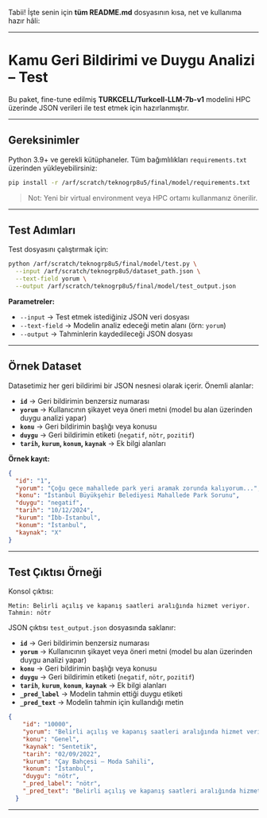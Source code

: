 Tabii! İşte senin için **tüm README.md** dosyasının kısa, net ve kullanıma hazır hâli:

---

# Kamu Geri Bildirimi ve Duygu Analizi – Test

Bu paket, fine-tune edilmiş **TURKCELL/Turkcell-LLM-7b-v1** modelini HPC üzerinde JSON verileri ile test etmek için hazırlanmıştır.

---

## Gereksinimler

Python 3.9+ ve gerekli kütüphaneler. Tüm bağımlılıkları `requirements.txt` üzerinden yükleyebilirsiniz:

```bash
pip install -r /arf/scratch/teknogrp8u5/final/model/requirements.txt
```

> Not: Yeni bir virtual environment veya HPC ortamı kullanmanız önerilir.

---

## Test Adımları

Test dosyasını çalıştırmak için:

```bash
python /arf/scratch/teknogrp8u5/final/model/test.py \
  --input /arf/scratch/teknogrp8u5/dataset_path.json \
  --text-field yorum \
  --output /arf/scratch/teknogrp8u5/final/model/test_output.json
```

**Parametreler:**

* `--input` → Test etmek istediğiniz JSON veri dosyası
* `--text-field` → Modelin analiz edeceği metin alanı (örn: `yorum`)
* `--output` → Tahminlerin kaydedileceği JSON dosyası

---

## Örnek Dataset

Datasetimiz her geri bildirimi bir JSON nesnesi olarak içerir. Önemli alanlar:

* **`id`** → Geri bildirimin benzersiz numarası
* **`yorum`** → Kullanıcının şikayet veya öneri metni (model bu alan üzerinden duygu analizi yapar)
* **`konu`** → Geri bildirimin başlığı veya konusu
* **`duygu`** → Geri bildirimin etiketi (`negatif`, `nötr`, `pozitif`)
* **`tarih`, `kurum`, `konum`, `kaynak`** → Ek bilgi alanları

**Örnek kayıt:**

```json
{
  "id": "1",
  "yorum": "Çoğu gece mahallede park yeri aramak zorunda kalıyorum...",
  "konu": "İstanbul Büyükşehir Belediyesi Mahallede Park Sorunu",
  "duygu": "negatif",
  "tarih": "10/12/2024",
  "kurum": "İ̇bb-İstanbul",
  "konum": "İstanbul",
  "kaynak": "X"
}
```

---

## Test Çıktısı Örneği

Konsol çıktısı:

```
Metin: Belirli açılış ve kapanış saatleri aralığında hizmet veriyor.
Tahmin: nötr
```

JSON çıktısı `test_output.json` dosyasında saklanır:


* **`id`** → Geri bildirimin benzersiz numarası
* **`yorum`** → Kullanıcının şikayet veya öneri metni (model bu alan üzerinden duygu analizi yapar)
* **`konu`** → Geri bildirimin başlığı veya konusu
* **`duygu`** → Geri bildirimin etiketi (`negatif`, `nötr`, `pozitif`)
* **`tarih`**, **`kurum`**, **`konum`**, **`kaynak`** → Ek bilgi alanları
* **`_pred_label`** → Modelin tahmin ettiği duygu etiketi
* **`_pred_text`** → Modelin tahmin için kullandığı metin


```json
{
    "id": "10000",
    "yorum": "Belirli açılış ve kapanış saatleri aralığında hizmet veriyor.",
    "konu": "Genel",
    "kaynak": "Sentetik",
    "tarih": "02/09/2022",
    "kurum": "Çay Bahçesi – Moda Sahili",
    "konum": "İstanbul",
    "duygu": "nötr",
    "_pred_label": "nötr",
    "_pred_text": "Belirli açılış ve kapanış saatleri aralığında hizmet veriyor."
  }
```




---


